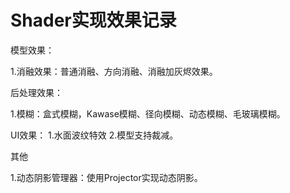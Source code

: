 # Shader实现效果记录

模型效果：

1.消融效果：普通消融、方向消融、消融加灰烬效果。

后处理效果：

1.模糊：盒式模糊，Kawase模糊、径向模糊、动态模糊、毛玻璃模糊。

UI效果：
1.水面波纹特效
2.模型支持裁减。

其他

1.动态阴影管理器：使用Projector实现动态阴影。
